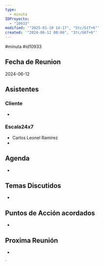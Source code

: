```yaml
---
type:
  - minuta
IDProyecto:
  - "10933"
modified: '"2025-01-10 14:17", "5tc/G1T+6"'
created: '"2024-06-12 08:06", "3tc/G6T+6"'
---
```

#minuta 
#id10933 

## Fecha de Reunion
2024-06-12

## Asistentes

### Cliente
* 
### Escala24x7
- Carlos Leonel Ramírez
-  

## Agenda
* 
## Temas Discutidos
*  

## Puntos de Acción acordados
*  

## Proxima Reunión
*   

`